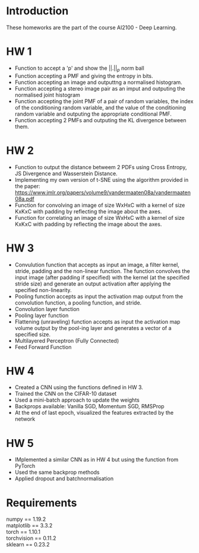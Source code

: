 # Introduction

These homeworks are the part of the course AI2100 - Deep Learning.

# HW 1

- Function to accept a 'p' and show the  $||.||_p$ norm ball 
- Function accepting a PMF and giving the entropy in bits.
- Function accepting an image and outputtng a normalised histogram.
- Function accepting a stereo image pair as an imput and outputing the normalised joint histogram
- Function accepting the joint PMF of a pair of random variables, the index of the conditioning random variable, and the value of the conditioning random variable and outputing the appropriate conditional PMF.
- Function accepting 2 PMFs and outputing the KL divergence between them.

# HW 2

- Function to output the distance betweem 2 PDFs using Cross Entropy, JS Divergence and Wasserstein Distance.
- Implementing my own version of t-SNE using the algorithm provided in the paper: https://www.jmlr.org/papers/volume9/vandermaaten08a/vandermaaten08a.pdf
- Function for convolving an image of size WxHxC with a kernel of size KxKxC with padding by reflecting the image about the axes.
- Function for correlating an image of size WxHxC with a kernel of size KxKxC with padding by reflecting the image about the axes.

# HW 3

- Convulution function that accepts as input an image, a filter kernel, stride, padding and the non-linear function. The function convolves the input image (after padding if specified) with the kernel (at the specified stride size) and generate an output activation after applying the specified non-linearity.
- Pooling function accepts as input the activation map output from the convolution function, a pooling function, and stride.
- Convolution layer function
- Pooling layer function
- Flattening (unraveling) function accepts as input the activation map volume output by the pool-ing layer and generates a vector of a specified size.
- Multilayered Perceptron (Fully Connected)
- Feed Forward Function

# HW 4
- Created a CNN using the functions defined in HW 3.
- Trained the CNN on the CIFAR-10 dataset 
- Used a mini-batch approach to update the weights
- Backprops available: Vanilla SGD, Momentum SGD, RMSProp
- At the end of last epoch, visualized the features extracted by the network

# HW 5
- IMplemented a similar CNN as in HW 4 but using the function from PyTorch
- Used the same backprop methods
- Applied dropout and batchnormalisation

# Requirements
numpy == 1.19.2    
matplotlib == 3.3.2    
torch == 1.10.1    
torchvision == 0.11.2    
sklearn == 0.23.2   
